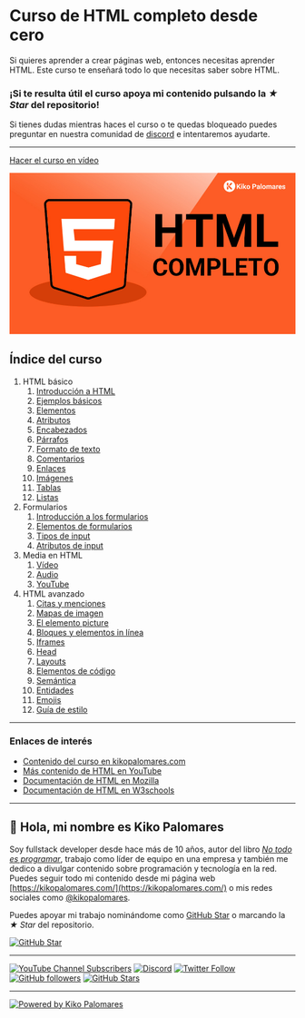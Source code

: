# Curso de HTML completo desde cero

Si quieres aprender a crear páginas web, entonces necesitas aprender HTML. Este curso te enseñará todo lo que necesitas saber sobre HTML.

### ¡Si te resulta útil el curso apoya mi contenido pulsando la *★ Star* del repositorio!

Si tienes dudas mientras haces el curso o te quedas bloqueado puedes preguntar en nuestra comunidad de [discord](http://kikopalomares.com/discord) e intentaremos ayudarte.

----

[Hacer el curso en vídeo](https://kikopalomares.com/cursos/html)

[![Imagen del curso de HTML de Kiko Palomares](./img/curso_html_thumbnail.jpg)](https://kikopalomares.com/cursos/html)

## Índice del curso

1. HTML básico
    1. [Introducción a HTML](./modulos/01_HTML_básico/1.1_Introduccion_a_HTML.md)
    2. [Ejemplos básicos](./modulos/01_HTML_básico/1.2_Ejemplos_basicos.md)
    3. [Elementos](./modulos/01_HTML_básico/1.3_Elementos.md)
    4. [Atributos](./modulos/01_HTML_básico/1.4_Atributos.md)
    5. [Encabezados](./modulos/01_HTML_básico/1.5_Encabezados.md)
    6. [Párrafos](./modulos/01_HTML_básico/1.6_Parrafos.md)
    7. [Formato de texto](./modulos/01_HTML_básico/1.7_Formato_de_texto.md)
    8. [Comentarios](./modulos/01_HTML_básico/1.8_Comentarios.md)
    9. [Enlaces](./modulos/01_HTML_básico/1.9_Enlaces.md)
    10. [Imágenes](./modulos/01_HTML_básico/1.10_Imagenes.md)
    11. [Tablas](./modulos/01_HTML_básico/1.11_Tablas.md)
    12. [Listas](./modulos/01_HTML_básico/1.12_Listas.md)
2. Formularios
   1. [Introducción a los formularios](./modulos/02_formularios/2.1_Formularios.md)
   2. [Elementos de formularios](./modulos/02_Formularios/2.2_Elementos_de_formulario.md)
   3. [Tipos de input](./modulos/02_Formularios/2.3_Tipos_de_input.md)
   4. [Atributos de input](./modulos/02_Formularios/2.4_Atributos_de_input.md)
3. Media en HTML
   1. [Vídeo](./modulos/03_Media_en_HTML/3.1_video.md)
   2. [Audio](./modulos/03_Media_en_HTML/3.2_audio.md)
   3. [YouTube](./modulos/03_Media_en_HTML/3.3_youtube.md)
4. HTML avanzado
   1. [Citas y menciones](./modulos/04_HTML_avanzado/4.1_Citas_y_menciones.md)
   2. [Mapas de imagen](./modulos/04_HTML_avanzado/4.2_Mapas_de_imagen.md)
   3. [El elemento picture](./modulos/04_HTML_avanzado/4.3_Elemento_picture.md)
   4. [Bloques y elementos in línea](./modulos/04_HTML_avanzado/4.4_Bloques_y_elementos_en_linea.md)
   5. [Iframes](./modulos/04_HTML_avanzado/4.5_Iframes.md)
   6. [Head](./modulos/04_HTML_avanzado/4.6_Head.md)
   7. [Layouts](./modulos/04_HTML_avanzado/4.7_Layouts.md)
   8. [Elementos de código](./modulos/04_HTML_avanzado/4.8_Elementos_de_codigo.md)
   9. [Semántica](./modulos/04_HTML_avanzado/4.9_Semantica.md)
   10. [Entidades](./modulos/04_HTML_avanzado/4.10_Entidades.md)
   11. [Emojis](./modulos/04_HTML_avanzado/4.11_Emojis.md)
   12. [Guía de estilo](./modulos/04_HTML_avanzado/4.12_Guia_de_estilo.md)

-----------

### Enlaces de interés

- [Contenido del curso en kikopalomares.com](https://kikopalomares.com/cursos/html)
- [Más contenido de HTML en YouTube](https://www.youtube.com/playlist?list=PLnunbwZjHqMOFL0vGRg-2OhV8fTtbujrD)
- [Documentación de HTML en Mozilla](https://developer.mozilla.org/es/docs/Web/HTML)
- [Documentación de HTML en W3schools](https://www.w3schools.com/html/)

------------

## 👋 Hola, mi nombre es Kiko Palomares

Soy fullstack developer desde hace más de 10 años, autor del libro [*No todo es programar*](https://notodoesprogramar.com/), trabajo como líder de equipo en una empresa y también me dedico a divulgar contenido sobre programación y tecnología en la red. Puedes seguir todo mi contenido desde mi página web [https://kikopalomares.com/](https://kikopalomares.com/) o mis redes sociales como [@kikopalomares](https://kiko.pro/).

Puedes apoyar mi trabajo nominándome como [GitHub Star](https://stars.github.com/nominate/) o marcando la *★ Star* del repositorio.

[![GitHub Star](https://img.shields.io/badge/-%E2%98%85%20Nominar%20a%20Star-yellow)](https://stars.github.com/nominate/)

-----

[![YouTube Channel Subscribers](https://img.shields.io/youtube/channel/subscribers/UClk6ZM2sM04tofDdFro8pag?style=social)](https://www.youtube.com/kikopalomares/?sub_confirmation=1)
[![Discord](https://img.shields.io/discord/701885087217614959?style=social&label=Discord&logo=discord)](http://kikopalomares.com/discord)
[![Twitter Follow](https://img.shields.io/twitter/follow/kikopalomares?style=social)](https://twitter.com/kikopalomares)
[![GitHub followers](https://img.shields.io/github/followers/kikopalomares?style=social)](https://github.com/KikoPalomares)
[![GitHub Stars](https://img.shields.io/github/stars/kikopalomares?style=social)](https://github.com/KikoPalomares)

-----

[![Powered by Kiko Palomares](https://img.shields.io/badge/-Powered%20by%20Kiko%20Palomares-red)](https://kikopalomares.com/)